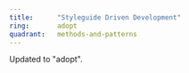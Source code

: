 ```yaml
---
title:      "Styleguide Driven Development"
ring:       adopt
quadrant:   methods-and-patterns
---
```


Updated to "adopt".
